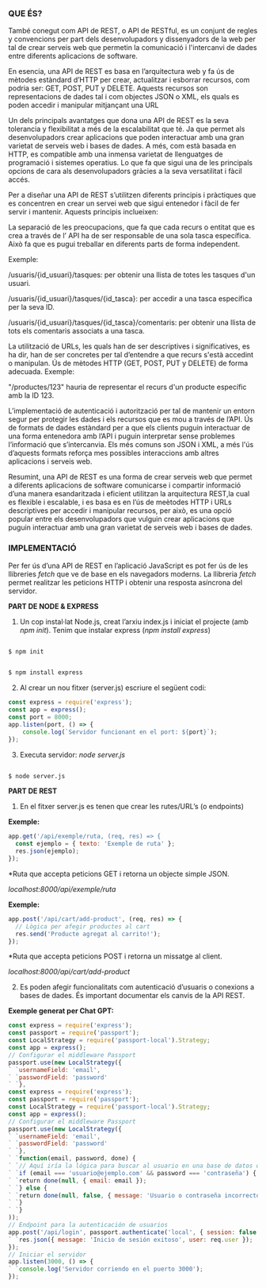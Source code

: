 ﻿### QUE ÉS?

També conegut com API de REST, o API de RESTful, es un conjunt de regles y convencions per part dels desenvolupadors y dissenyadors de la web per tal de crear serveis web que permetin la comunicació i l'intercanvi de dades entre diferents aplicacions de software.  

En esencia, una API de REST es basa en l’arquitectura web y fa ús de mètodes estàndard d’HTTP per crear, actualitzar i esborrar recursos, com podria ser: GET, POST, PUT y DELETE. Aquests recursos son representacions de dades tal i com objectes JSON o XML, els quals es poden accedir i manipular mitjançant una URL

Un dels principals avantatges que dona una API de REST es la seva tolerancia y flexibilitat a més de la escalabilitat que té. Ja que permet als desenvolupadors crear aplicacions que poden interactuar amb una gran varietat de serveis web i bases de dades. A més, com està basada en HTTP, es compatible amb una inmensa varietat de llenguatges de programació i sistemes operatius. Lo que fa que sigui una de les principals opcions de cara als desenvolupadors gràcies a la seva versatilitat i fàcil accés.

Per a diseñar una API de REST s’utilitzen diferents principis i pràctiques que es concentren en crear un servei web que sigui entenedor i fàcil de fer servir i mantenir. Aquests principis inclueixen:

La separació de les preocupacions, que fa que cada recurs o entitat que es crea a través de l’ API ha de ser responsable de una sola tasca específica. Això fa que es pugui treballar en diferents parts de forma independent.

Exemple:

/usuaris/{id\_usuari}/tasques: per obtenir una llista de totes les tasques d'un usuari.

/usuaris/{id\_usuari}/tasques/{id\_tasca}: per accedir a una tasca específica per la seva ID.

/usuaris/{id\_usuari}/tasques/{id\_tasca}/comentaris: per obtenir una llista de tots els comentaris associats a una tasca.

La utilització de URLs, les quals han de ser descriptives i significatives, es ha dir, han de ser concretes per tal d’entendre a que recurs s'està accedint o manipulan. Ús de mètodes HTTP (GET, POST, PUT y DELETE) de forma adecuada. Exemple:

"/productes/123" hauria de representar el recurs d'un producte específic amb la ID 123.

L’implementació de autenticació i autorització per tal de mantenir un entorn segur per protegir les dades i els recursos que es mou a través de l’API. Ús de formats de dades estàndard per a que els clients puguin interactuar de una forma entenedora amb l’API i puguin interpretar sense problemes l’informació que s’intercanvia. Els més comuns son JSON i XML, a més l'ús d’aquests formats reforça mes possibles interaccions amb altres aplicacions i serveis web.

Resumint, una API de REST es una forma de crear serveis web que permet a diferents aplicacions de software comunicarse i compartir informació d’una manera esandaritzada i eficient utilitzan la arquitectura REST,la cual es flexible i escalable, i es basa es en l’ús de meètodes HTTP i URLs descriptives per accedir i manipular recursos, per això, es una opció popular entre els desenvolupadors que vulguin crear aplicacions que puguin interactuar amb una gran varietat de serveis web i bases de dades.

### IMPLEMENTACIÓ

Per fer ús d’una API de REST en l’aplicació JavaScript es pot fer ús de les llibreries *fetch* que ve de base en els navegadors moderns. La llibreria *fetch* permet realitzar les peticions HTTP i obtenir una resposta asíncrona del servidor.

**PART DE NODE & EXPRESS**

1. Un cop instal·lat Node.js, creat l’arxiu index.js i iniciat el projecte (amb *npm init*). Tenim que instalar express (*npm install express*)

```bash

$ npm init

```
  ```bash

$ npm install express

```


2. Al crear un nou fitxer (server.js) escriure el següent codi:

  




```javascript
const express = require('express');
const app = express();
const port = 8000;
app.listen(port, () => {
	console.log(`Servidor funcionant en el port: ${port}`);
});
```  

3. Executa servidor: *node server.js*

```bash

$ node server.js

```

**PART DE REST**

1. En el fitxer server.js es tenen que crear les rutes/URL’s (o endpoints)

**Exemple:**

  ```javascript
app.get('/api/exemple/ruta, (req, res) => {
	const ejemplo = { texto: 'Exemple de ruta' };
	res.json(ejemplo);
});
```

\*Ruta que accepta peticions GET i retorna un objecte simple JSON.

*localhost:8000/api/exemple/ruta*

**Exemple:**

  ```javascript
app.post('/api/cart/add-product', (req, res) => {
	// Lògica per afegir productes al cart
	res.send('Producte agregat al carrito!');
});
```

\*Ruta que accepta peticions POST i retorna un missatge al client.

*localhost:8000/api/cart/add-product*

2. Es poden afegir funcionalitats com autenticació d’usuaris o conexions a bases de dades. És important documentar els canvis de la API REST.

**Exemple generat per Chat GPT:**

```javascript
const express = require('express');
const passport = require('passport');
const LocalStrategy = require('passport-local').Strategy;
const app = express();
// Configurar el middleware Passport
passport.use(new LocalStrategy({
` `usernameField: 'email',
` `passwordField: 'password'
` `},
const express = require('express');
const passport = require('passport');
const LocalStrategy = require('passport-local').Strategy;
const app = express();
// Configurar el middleware Passport
passport.use(new LocalStrategy({
` `usernameField: 'email',
` `passwordField: 'password'
` `},
` `function(email, password, done) {
` `// Aquí iría la lógica para buscar al usuario en una base de datos o en algún otro lugar
` `if (email === 'usuario@ejemplo.com' && password === 'contraseña') {
` `return done(null, { email: email });
` `} else {
` `return done(null, false, { message: 'Usuario o contraseña incorrectos' });
` `}
` `}
));
// Endpoint para la autenticación de usuarios
app.post('/api/login', passport.authenticate('local', { session: false }), (req, res) => {
` `res.json({ message: 'Inicio de sesión exitoso', user: req.user });
});
// Iniciar el servidor
app.listen(3000, () => {
` `console.log('Servidor corriendo en el puerto 3000');
});
```
